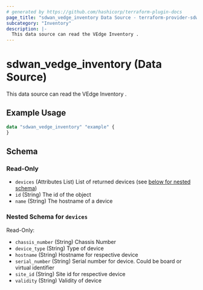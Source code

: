 ```yaml
---
# generated by https://github.com/hashicorp/terraform-plugin-docs
page_title: "sdwan_vedge_inventory Data Source - terraform-provider-sdwan"
subcategory: "Inventory"
description: |-
  This data source can read the VEdge Inventory .
---
```


# sdwan_vedge_inventory (Data Source)

This data source can read the VEdge Inventory .

## Example Usage

```terraform
data "sdwan_vedge_inventory" "example" {
}
```

<!-- schema generated by tfplugindocs -->
## Schema

### Read-Only

- `devices` (Attributes List) List of returned devices (see [below for nested schema](#nestedatt--devices))
- `id` (String) The id of the object
- `name` (String) The hostname of a device

<a id="nestedatt--devices"></a>
### Nested Schema for `devices`

Read-Only:

- `chassis_number` (String) Chassis Number
- `device_type` (String) Type of device
- `hostname` (String) Hostname for respective device
- `serial_number` (String) Serial number for device. Could be board or virtual identifier
- `site_id` (String) Site id for respective device
- `validity` (String) Validity of device
